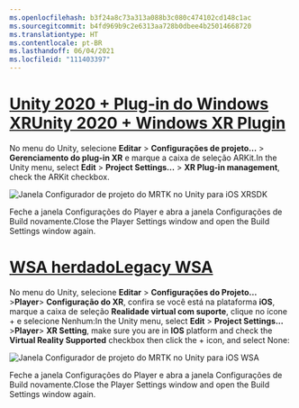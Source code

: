 ```yaml
---
ms.openlocfilehash: b3f24a8c73a313a088b3c080c474102cd148c1ac
ms.sourcegitcommit: b4fd969b9c2e6313aa728b0dbee4b25014668720
ms.translationtype: HT
ms.contentlocale: pt-BR
ms.lasthandoff: 06/04/2021
ms.locfileid: "111403397"
---
```

# <a name="unity-2020--windows-xr-plugin"></a>[<span data-ttu-id="cbf1e-101">Unity 2020 + Plug-in do Windows XR</span><span class="sxs-lookup"><span data-stu-id="cbf1e-101">Unity 2020 + Windows XR Plugin</span></span>](#tab/winxr)

<span data-ttu-id="cbf1e-102">No menu do Unity, selecione **Editar** > **Configurações de projeto...**  > **Gerenciamento do plug-in XR** e marque a caixa de seleção ARKit.</span><span class="sxs-lookup"><span data-stu-id="cbf1e-102">In the Unity menu, select **Edit** > **Project Settings...** > **XR Plug-in management**, check the ARKit checkbox.</span></span>

![Janela Configurador de projeto do MRTK no Unity para iOS XRSDK](../images/mr-learning-asa/asa-05-section3-step1-2-1-XRSDK-ios.png)

<span data-ttu-id="cbf1e-104">Feche a janela Configurações do Player e abra a janela Configurações de Build novamente.</span><span class="sxs-lookup"><span data-stu-id="cbf1e-104">Close the Player Settings window and open the Build Settings window again.</span></span>

# <a name="legacy-wsa"></a>[<span data-ttu-id="cbf1e-105">WSA herdado</span><span class="sxs-lookup"><span data-stu-id="cbf1e-105">Legacy WSA</span></span>](#tab/wsa)

<span data-ttu-id="cbf1e-106">No menu do Unity, selecione **Editar** > **Configurações do Projeto...**  >**Player**> **Configuração do XR**, confira se você está na plataforma **iOS**, marque a caixa de seleção **Realidade virtual com suporte**, clique no ícone + e selecione Nenhum:</span><span class="sxs-lookup"><span data-stu-id="cbf1e-106">In the Unity menu, select **Edit** > **Project Settings...** >**Player**> **XR Setting**, make sure you are in **IOS** platform and check the **Virtual Reality Supported** checkbox then click the + icon, and select None:</span></span>

![Janela Configurador de projeto do MRTK no Unity para iOS WSA](../images/mr-learning-asa/asa-05-section3-step1-2-1-Legacy-ios.PNG)

<span data-ttu-id="cbf1e-108">Feche a janela Configurações do Player e abra a janela Configurações de Build novamente.</span><span class="sxs-lookup"><span data-stu-id="cbf1e-108">Close the Player Settings window and open the Build Settings window again.</span></span>

